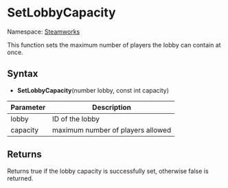 # SetLobbyCapacity

Namespace: [Steamworks](Steamworks.md)

This function sets the maximum number of players the lobby can contain at once.

## Syntax

- **SetLobbyCapacity**(number lobby, const int capacity)

| Parameter | Description |
|---|---|
| lobby | ID of the lobby |
| capacity | maximum number of players allowed |

## Returns

Returns true if the lobby capacity is successfully set, otherwise false is returned.
